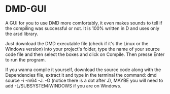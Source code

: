 # DMD-GUI
A GUI for you to use DMD more comfortably, it even makes sounds to tell if the compiling was successful or not. It is 100% written in D and uses only the arsd library.

Just download the DMD executable file (check if it's the Linux or the Windows version) into your project's folder, type the name of your source code file and then select the boxes and click on Compile. Then presse Enter to run the program.

If you wanna compile it yourself, download the source code along with the Dependencies file, extract it and type in the terminal the command: dmd source -i -m64 -J. -O (notice there is a dot after J), MAYBE you will need to add -L/SUBSYSTEM:WINDOWS if you are on Windows.
